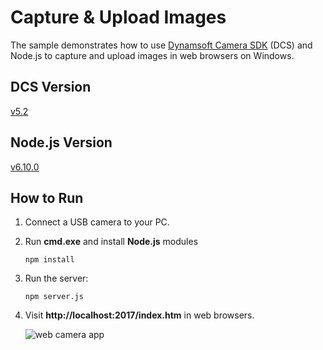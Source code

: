 # Capture & Upload Images

The sample demonstrates how to use [Dynamsoft Camera SDK][0] (DCS) and Node.js to capture and upload images in web browsers on Windows.

## DCS Version
[v5.2][1]

## Node.js Version
[v6.10.0][2]

## How to Run
1. Connect a USB camera to your PC.
2. Run **cmd.exe** and install **Node.js** modules

    ```
    npm install
    ```
3. Run the server:

    ```
    npm server.js
    ```
4. Visit **http://localhost:2017/index.htm** in web browsers.

    ![web camera app](http://www.codepool.biz/wp-content/uploads/2017/04/dcs-nodejs.PNG)

[0]:http://www.dynamsoft.com/Products/dynamsoft-webcam-sdk.aspx
[1]:http://www.dynamsoft.com/Downloads/dynamsoft-webcam-sdk-download.aspx
[2]:https://nodejs.org/en/download/
